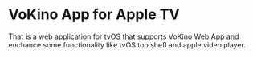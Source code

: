 # VoKino App for Apple TV

That is a web application for tvOS that supports VoKino Web App and enchance some functionality like tvOS top shefl and apple video player. 
